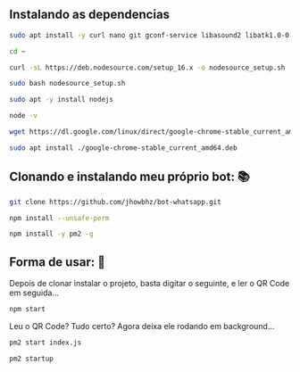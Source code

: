 
## Instalando as dependencias 

```bash
sudo apt install -y curl nano git gconf-service libasound2 libatk1.0-0 libc6 libcairo2 libcups2 libdbus-1-3 libexpat1 libfontconfig1 libgcc1 libgconf-2-4 libgdk-pixbuf2.0-0 libglib2.0-0 libgtk-3-0 libnspr4 libpango-1.0-0 libpangocairo-1.0-0 libstdc++6 libx11-6 libx11-xcb1 libxcb1 libxcomposite1 libxcursor1 libxdamage1 libxext6 libxfixes3 libxi6 libxrandr2 libxrender1 libxss1 libxtst6 ca-certificates fonts-liberation libappindicator1 libnss3 lsb-release xdg-utils wget build-essential apt-transport-https libgbm-dev
```

```bash
cd ~
```

```bash
curl -sL https://deb.nodesource.com/setup_16.x -o nodesource_setup.sh
```

```bash
sudo bash nodesource_setup.sh
```

```bash
sudo apt -y install nodejs
```

```bash
node -v
```

```bash
wget https://dl.google.com/linux/direct/google-chrome-stable_current_amd64.deb
```

```bash
sudo apt install ./google-chrome-stable_current_amd64.deb
```

## Clonando e instalando meu próprio bot: 📚

```bash
git clone https://github.com/jhowbhz/bot-whatsapp.git
```

```bash
npm install --unsafe-perm
```

```bash
npm install -y pm2 -g
```

## Forma de usar: 💫
Depois de clonar instalar o projeto, basta digitar o seguinte, e ler o QR Code em seguida... 

```bash
npm start
```

Leu o QR Code? Tudo certo? Agora deixa ele rodando em background...

```bash
pm2 start index.js
```

```bash
pm2 startup
```





